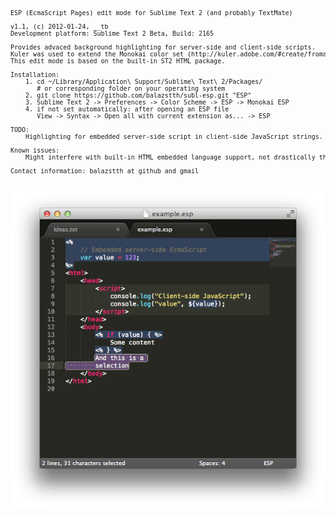 <pre style="font-size: 10px;">
ESP (EcmaScript Pages) edit mode for Sublime Text 2 (and probably TextMate)

v1.1, (c) 2012-01-24, __tb
Development platform: Sublime Text 2 Beta, Build: 2165

Provides advaced background highlighting for server-side and client-side scripts.
Kuler was used to extend the Monokai color set (http://kuler.adobe.com/#create/fromacolor)
This edit mode is based on the built-in ST2 HTML package.
    
Installation:
    1. cd ~/Library/Application\ Support/Sublime\ Text\ 2/Packages/
       # or corresponding folder on your operating system
    2. git clone https://github.com/balazstth/subl-esp.git "ESP"
    3. Sublime Text 2 -> Preferences -> Color Scheme -> ESP -> Monokai ESP
    4. if not set automatically: after opening an ESP file
       View -> Syntax -> Open all with current extension as... -> ESP

TODO:
    Highlighting for embedded server-side script in client-side JavaScript strings.

Known issues:
    Might interfere with built-in HTML embedded language support, not drastically though.

Contact information: balazstth at github and gmail

</pre>
![Screenshot](https://github.com/balazstth/subl-esp/raw/master/subl-shot.png "Screenshot")
